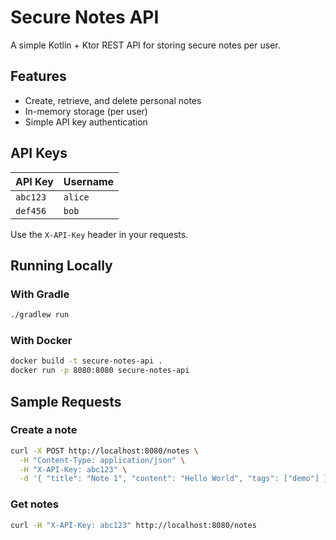 # Secure Notes API

A simple Kotlin + Ktor REST API for storing secure notes per user.

## Features

- Create, retrieve, and delete personal notes
- In-memory storage (per user)
- Simple API key authentication

## API Keys

| API Key | Username |
|--------|----------|
| `abc123` | `alice` |
| `def456` | `bob`   |

Use the `X-API-Key` header in your requests.

## Running Locally

### With Gradle

```bash
./gradlew run
```

### With Docker

```bash
docker build -t secure-notes-api .
docker run -p 8080:8080 secure-notes-api
```

## Sample Requests

### Create a note
```bash
curl -X POST http://localhost:8080/notes \
  -H "Content-Type: application/json" \
  -H "X-API-Key: abc123" \
  -d '{ "title": "Note 1", "content": "Hello World", "tags": ["demo"] }'
```

### Get notes
```bash
curl -H "X-API-Key: abc123" http://localhost:8080/notes
```
